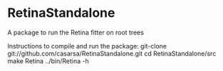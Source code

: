 # RetinaStandalone
A package to run the Retina fitter on root trees

Instructions to compile and run the package:
	     git-clone git://github.com/casarsa/RetinaStandalone.git 
	     cd RetinaStandalone/src 
	     make Retina 
	     ../bin/Retina -h

